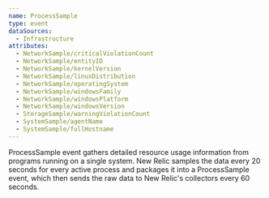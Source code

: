 ```yaml
---
name: ProcessSample
type: event
dataSources:
  - Infrastructure
attributes:
  - NetworkSample/criticalViolationCount
  - NetworkSample/entityID
  - NetworkSample/kernelVersion
  - NetworkSample/linuxDistribution
  - NetworkSample/operatingSystem
  - NetworkSample/windowsFamily
  - NetworkSample/windowsPlatform
  - NetworkSample/windowsVersion
  - StorageSample/warningViolationCount
  - SystemSample/agentName
  - SystemSample/fullHostname
---
```


ProcessSample event gathers detailed resource usage information from programs running on a single system. New Relic samples the data every 20 seconds for every active process and packages it into a ProcessSample event, which then sends the raw data to New Relic's collectors every 60 seconds.